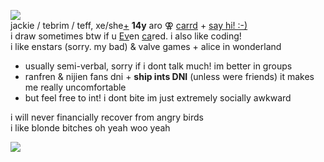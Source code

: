 ![](https://media.discordapp.net/attachments/729124835296280689/1113228238714572962/IMG_3377.gif)  
jackie / tebrim / teff, xe/she[+](https://pronouns.cc/@jack) **14y** aro ⚢ [carrd](https://tebrim.carrd.co/) + [say hi! :-)](https://retrospring.net/@tebrim)  
i draw sometimes btw if u [Ev](https://twitter.com/toragic)en [ca](https://toyhou.se/izumi)red. i also like coding!  
i like enstars (sorry. my bad) & valve games + alice in wonderland

- usually semi-verbal, sorry if i dont talk much! im better in groups  
- ranfren & nijien fans dni + **ship ints DNI** (unless were friends) it makes me really uncomfortable  
- but feel free to int! i dont bite im just extremely socially awkward

i will never financially recover from angry birds  
i like blonde bitches oh yeah woo yeah  

![](https://media.discordapp.net/attachments/729124835296280689/1113359944721379379/IMG_7823.gif)
